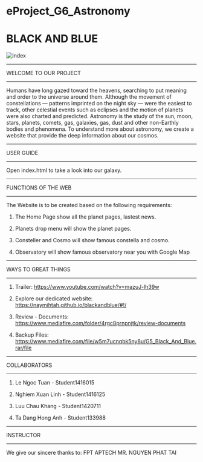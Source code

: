 # eProject_G6_Astronomy

# BLACK AND BLUE

![index](https://user-images.githubusercontent.com/121652914/211315036-f2ed0b1c-ed5b-4208-9ea5-bd07ae145fd1.png)

*************************************
WELCOME TO OUR PROJECT
*************************************

Humans have long gazed toward the heavens, searching to put meaning and order to the universe around them. Although the movement of constellations — patterns imprinted on the night sky — were the easiest to track, other celestial events such as eclipses and the motion of planets were also charted and predicted.
Astronomy is the study of the sun, moon, stars, planets, comets, gas, galaxies, gas, dust and other non-Earthly bodies and phenomena.
To understand more about astronomy, we create a website that provide the deep information about our cosmos. 

*************************************
USER GUIDE
*************************************

Open index.html to take a look into our galaxy.

*************************************
FUNCTIONS OF THE WEB
*************************************

The Website is to be created based on the following requirements:

1) The Home Page show all the planet pages, lastest news.

2) Planets drop menu will show the planet pages.

3) Consteller and Cosmo will show famous constella and cosmo.

4) Observatory will show famous observatory near you with Google Map

*************************************
WAYS TO GREAT THINGS
*************************************

1) Trailer: https://www.youtube.com/watch?v=mazuJ-lh39w

2) Explore our dedicated website: https://naymihtah.github.io/blackandblue/#!/

3) Review - Documents: https://www.mediafire.com/folder/4rgc8prnpnjtk/review-documents

4) Backup Files: https://www.mediafire.com/file/w5m7ucnqbk5ny8u/G5_Black_And_Blue.rar/file

*************************************
COLLABORATORS
*************************************

1) Le Ngoc Tuan - Student1416015

2) Nghiem Xuan Linh - Student1416125

3) Luu Chau Khang - Student1420711

3) Ta Dang Hong Anh - Student133988

*************************************
INSTRUCTOR
*************************************
We give our sincere thanks to:
FPT APTECH
MR. NGUYEN PHAT TAI
